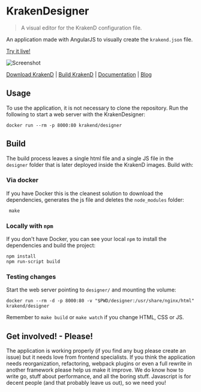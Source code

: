 # KrakenDesigner
> A visual editor for the KrakenD configuration file.

An application made with AngularJS to visually create the `krakend.json` file.

[Try it live!](http://designer.krakend.io)

![Screenshot](https://github.com/krakend/krakendesigner/blob/master/media/screenshot.png?raw=true)

[Download KrakenD](https://www.krakend.io/download/) | [Build KrakenD](https://github.com/krakendio/krakend-ce) | [Documentation](https://www.krakend.io/docs/overview/) | [Blog](https://www.krakend.io/blog)

## Usage
To use the application, it is not necessary to clone the repository. Run the following to start a web server with the KrakenDesigner:

    docker run --rm -p 8000:80 krakend/designer

## Build
The build process leaves a single html file and a single JS file in the `designer` folder that is later deployed inside the KrakenD images. Build with:

### Via docker
If you have Docker this is the cleanest solution to download the dependencies, generates the js file and deletes the `node_modules` folder:

     make

### Locally with `npm`
If you don't have Docker, you can see your local `npm` to install the dependencies and build the project:

	npm install
	npm run-script build

### Testing changes
Start the web server pointing to `designer/` and mounting the volume:

    docker run --rm -d -p 8000:80 -v "$PWD/designer:/usr/share/nginx/html" krakend/designer

Remember to `make build` or `make watch` if you change HTML, CSS or JS.


## Get involved! - Please!
The application is working properly (if you find any bug please create an issue) but it needs love from frontend specialists. If you think the application needs reorganization, refactoring, webpack plugins or even a full rewrite in another framework please help us make it improve. We do know how to write go, stuff about performance, and all the boring stuff. Javascript is for decent people (and that probably leave us out), so we need you!
